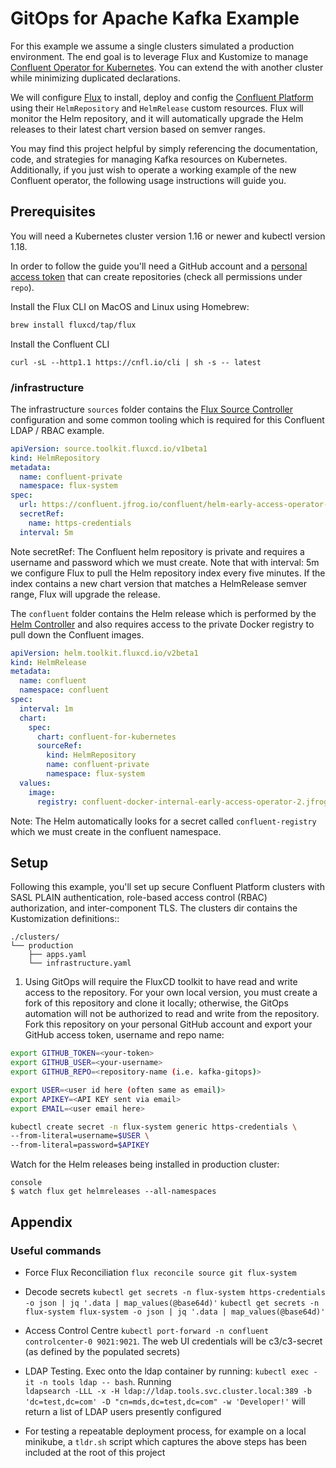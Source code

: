 # GitOps for Apache Kafka Example

For this example we assume a single clusters simulated a production environment. The end goal is to leverage Flux and Kustomize to manage [Confluent Operator for Kubernetes](https://github.com/confluentinc/operator-earlyaccess). You can extend the with another cluster while minimizing duplicated declarations.

We will configure [Flux](https://fluxcd.io/) to install, deploy and config the [Confluent Platform](https://www.confluent.io/product/confluent-platform) using their `HelmRepository` and `HelmRelease` custom resources.
Flux will monitor the Helm repository, and it will automatically upgrade the Helm releases to their latest chart version based on semver ranges.

You may find this project helpful by simply referencing the documentation, code, and strategies for managing Kafka resources on Kubernetes. Additionally, if you just wish to operate a working example of the new Confluent operator, the following usage instructions will guide you.

## Prerequisites
You will need a Kubernetes cluster version 1.16 or newer and kubectl version 1.18.

In order to follow the guide you'll need a GitHub account and a
[personal access token](https://help.github.com/en/github/authenticating-to-github/creating-a-personal-access-token-for-the-command-line)
that can create repositories (check all permissions under `repo`).

Install the Flux CLI on MacOS and Linux using Homebrew:

```sh
brew install fluxcd/tap/flux
```

Install the Confluent CLI 
```she
curl -sL --http1.1 https://cnfl.io/cli | sh -s -- latest
```


### /infrastructure
The infrastructure `sources` folder contains the [Flux Source Controller](https://fluxcd.io/docs/components/source/) configuration and some common tooling which is required for this Confluent LDAP / RBAC example.
```yaml
apiVersion: source.toolkit.fluxcd.io/v1beta1
kind: HelmRepository
metadata:
  name: confluent-private
  namespace: flux-system
spec:
  url: https://confluent.jfrog.io/confluent/helm-early-access-operator-2
  secretRef:
    name: https-credentials
  interval: 5m
```
Note secretRef: The Confluent helm repository is private and requires a username and password which we must create.
Note that with interval: 5m we configure Flux to pull the Helm repository index every five minutes. If the index contains a new chart version that matches a HelmRelease semver range, Flux will upgrade the release.

The `confluent` folder contains the Helm release which is performed by the [Helm Controller](https://fluxcd.io/docs/components/helm/helmreleases/) and also requires access to the private Docker registry to pull down the Confluent images.  
```yaml
apiVersion: helm.toolkit.fluxcd.io/v2beta1
kind: HelmRelease
metadata:
  name: confluent
  namespace: confluent
spec:
  interval: 1m
  chart:
    spec:
      chart: confluent-for-kubernetes
      sourceRef:
        kind: HelmRepository
        name: confluent-private
        namespace: flux-system
  values:
    image:
      registry: confluent-docker-internal-early-access-operator-2.jfrog.io
```
Note: The Helm automatically looks for a secret called `confluent-registry` which we must create in the confluent namespace.

## Setup
Following this example, you'll set up secure Confluent Platform clusters with SASL PLAIN authentication, role-based access control (RBAC) authorization, and inter-component TLS. The clusters dir contains the Kustomization definitions::
```
./clusters/
└── production
    ├── apps.yaml
    └── infrastructure.yaml
```
1.  Using GitOps will require the FluxCD toolkit to have read and write access to the repository. For your own local version, you must create a fork of this repository and clone it locally; otherwise, the GitOps automation will not be authorized to read and write from the repository. Fork this repository on your personal GitHub account and export your GitHub access token, username and repo name:
```sh
export GITHUB_TOKEN=<your-token>
export GITHUB_USER=<your-username>
export GITHUB_REPO=<repository-name (i.e. kafka-gitops)>
```
    
```sh
export USER=<user id here (often same as email)>
export APIKEY=<API KEY sent via email>
export EMAIL=<user email here>

kubectl create secret -n flux-system generic https-credentials \
--from-literal=username=$USER \
--from-literal=password=$APIKEY

```
Watch for the Helm releases being installed in production cluster:

```
console
$ watch flux get helmreleases --all-namespaces 
```


## Appendix
### Useful commands

* Force Flux Reconciliation
  `flux reconcile source git flux-system`

* Decode secrets
  `kubectl get secrets -n flux-system https-credentials -o json | jq '.data | map_values(@base64d)'`
  `kubectl get secrets -n flux-system flux-system -o json | jq '.data | map_values(@base64d)'`

* Access Control Centre
  `kubectl port-forward -n confluent controlcenter-0 9021:9021`. The web UI credentials will be c3/c3-secret (as defined by the populated secrets)

* LDAP Testing.  Exec onto the ldap container by running: `kubectl exec -it -n tools ldap -- bash`. Running  
  `ldapsearch -LLL -x -H ldap://ldap.tools.svc.cluster.local:389 -b 'dc=test,dc=com' -D "cn=mds,dc=test,dc=com" -w 'Developer!'` will return a list of LDAP users presently configured

* For testing a repeatable deployment process, for example on a local minikube, a `tldr.sh` script which captures the above steps has been included at the root of this project